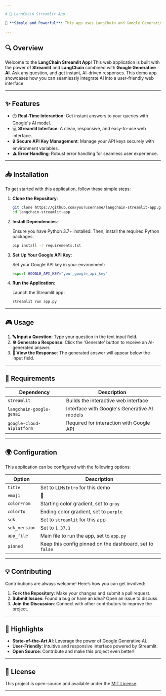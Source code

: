 ```yaml
---

# 🚀 LangChain Streamlit App

🎉 **Simple and Powerful**: This app uses LangChain and Google Generative AI to generate real-time answers based on your input. It's easy to set up, has a clean interface, and leverages cutting-edge AI technology.

---
```


## 🔍 Overview

Welcome to the **LangChain Streamlit App**! This web application is built with the power of **Streamlit** and **LangChain** combined with **Google Generative AI**. Ask any question, and get instant, AI-driven responses. This demo app showcases how you can seamlessly integrate AI into a user-friendly web interface.

---

## ✨ Features

- 🕒 **Real-Time Interaction**: Get instant answers to your queries with Google's AI model.
- 💻 **Streamlit Interface**: A clean, responsive, and easy-to-use web interface.
- 🔒 **Secure API Key Management**: Manage your API keys securely with environment variables.
- ⚠️ **Error Handling**: Robust error handling for seamless user experience.

---

## 📥 Installation

To get started with this application, follow these simple steps:

1. **Clone the Repository**:

    ```bash
    git clone https://github.com/yourusername/langchain-streamlit-app.git
    cd langchain-streamlit-app
    ```

2. **Install Dependencies**:

    Ensure you have Python 3.7+ installed. Then, install the required Python packages:

    ```bash
    pip install -r requirements.txt
    ```

3. **Set Up Your Google API Key**:

    Set your Google API key in your environment:

    ```bash
    export GOOGLE_API_KEY="your_google_api_key"
    ```

4. **Run the Application**:

    Launch the Streamlit app:

    ```bash
    streamlit run app.py
    ```

---

## 🎮 Usage

1. **🔤 Input a Question**: Type your question in the text input field.
2. **⚙️ Generate a Response**: Click the 'Generate' button to receive an AI-generated answer.
3. **📃 View the Response**: The generated answer will appear below the input field.

---

## 🔧 Requirements

| Dependency                    | Description                                              |
| ----------------------------- | -------------------------------------------------------- |
| `streamlit`                   | Builds the interactive web interface                     |
| `langchain-google-genai`      | Interface with Google's Generative AI models             |
| `google-cloud-aiplatform`     | Required for interaction with Google API                 |

---

## 🌍 Configuration

This application can be configured with the following options:

| Option           | Description                                             |
| ---------------- | ------------------------------------------------------- |
| `title`          | Set to `LLMsIntro` for this demo                        |
| `emoji`          | 🏃                                                        |
| `colorFrom`      | Starting color gradient, set to `gray`                  |
| `colorTo`        | Ending color gradient, set to `purple`                  |
| `sdk`            | Set to `streamlit` for this app                         |
| `sdk_version`    | Set to `1.37.1`                                          |
| `app_file`       | Main file to run the app, set to `app.py`               |
| `pinned`         | Keep this config pinned on the dashboard, set to `false`|

---

## 💡 Contributing

Contributions are always welcome! Here’s how you can get involved:

1. **Fork the Repository**: Make your changes and submit a pull request.
2. **Submit Issues**: Found a bug or have an idea? Open an issue to discuss.
3. **Join the Discussion**: Connect with other contributors to improve the project.

---

## 🌟 Highlights

- **State-of-the-Art AI**: Leverage the power of Google Generative AI.
- **User-Friendly**: Intuitive and responsive interface powered by Streamlit.
- **Open Source**: Contribute and make this project even better!

---

## 📜 License

This project is open-source and available under the [MIT License](LICENSE).

---
